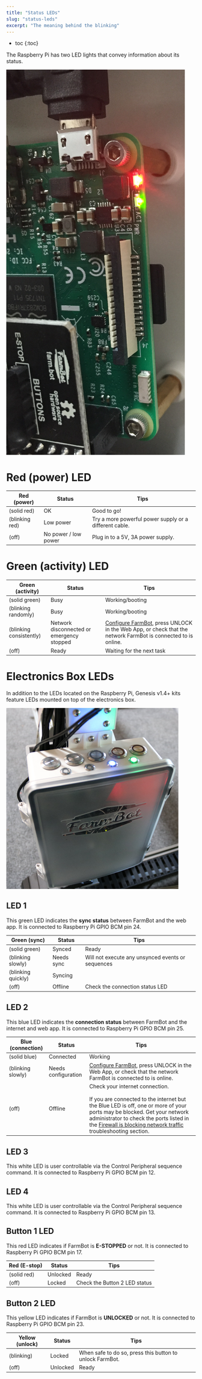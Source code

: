 ```yaml
---
title: "Status LEDs"
slug: "status-leds"
excerpt: "The meaning behind the blinking"
---
```


* toc
{:toc}

The Raspberry Pi has two LED lights that convey information about its status.

![RASPBERRY_PI_LIGHTS.jpg](RASPBERRY_PI_LIGHTS.jpg)

# Red (power) LED

|Red (power)                   |Status                        |Tips                          |
|------------------------------|------------------------------|------------------------------|
|<span class="fa fa-circle" style="color: red; opacity: 1"></span> (solid red)|OK                            |Good to go!
|<span class="fa fa-sun-o" style="color: red; opacity: 1"></span> (blinking red)|Low power                     |Try a more powerful power supply or a different cable.
|<span class="fa fa-circle-thin" style="color: red; opacity: 1"></span>  (off)|No power / low power          |Plug in to a 5V, 3A power supply.

# Green (activity) LED

|Green (activity)              |Status                        |Tips                          |
|------------------------------|------------------------------|------------------------------|
|<span class="fa fa-circle" style="color: green; opacity: 1"></span> (solid green)|Busy                          |Working/booting
|<span class="fa fa-sun-o" style="color: green; opacity: 1"></span> (blinking randomly)|Busy                          |Working/booting
|<span class="fa fa-sun-o" style="color: green; opacity: 1"></span> (blinking consistently)|Network disconnected or emergency stopped|[Configure FarmBot](configurator.md), press <span class="fb-button fb-yellow">UNLOCK</span> in the Web App, or check that the network FarmBot is connected to is online.
|<span class="fa fa-circle-thin" style="color: green; opacity: 1"></span> (off)|Ready                         |Waiting for the next task



# Electronics Box LEDs

In addition to the LEDs located on the Raspberry Pi, Genesis v1.4+ kits feature LEDs mounted on top of the electronics box.

![LEDs.png](LEDs.png)

## LED 1
This green LED indicates the **sync status** between FarmBot and the web app. It is connected to Raspberry Pi GPIO BCM pin 24.

|Green (sync)                  |Status                        |Tips                          |
|------------------------------|------------------------------|------------------------------|
|<span class="fa fa-circle" style="color: green;opacity: 1"></span> (solid green)|Synced                        |Ready
|<span class="fa fa-sun-o" style="color: green;opacity: 1"></span> (blinking slowly)|Needs sync                    |Will not execute any unsynced events or sequences
|<span class="fa fa-sun-o" style="color: green;opacity: 1"></span> (blinking quickly)|Syncing                       |
|<span class="fa fa-circle-thin" style="color: green;opacity: 1"></span> (off)|Offline                       |Check the connection status LED

## LED 2
This blue LED indicates the **connection status** between FarmBot and the internet and web app. It is connected to Raspberry Pi GPIO BCM pin 25.

|Blue (connection)             |Status                        |Tips                          |
|------------------------------|------------------------------|------------------------------|
|<span class="fa fa-circle" style="color: blue;opacity: 1"></span> (solid blue)|Connected                     |Working
|<span class="fa fa-sun-o" style="color: blue;opacity: 1"></span> (blinking slowly)|Needs configuration           |[Configure FarmBot](configurator.md), press <span class="fb-button fb-yellow">UNLOCK</span> in the Web App, or check that the network FarmBot is connected to is online.
|<span class="fa fa-circle-thin" style="color: blue;opacity: 1"></span> (off)|Offline                       |Check your internet connection.<br><br>If you are connected to the internet but the Blue LED is off, one or more of your ports may be blocked. Get your network administrator to check the ports listed in the [Firewall is blocking network traffic](../../FarmBot-Software/troubleshooting/connecting-farmbot-to-the-web-app.md#6-firewall-is-blocking-network-traffic) troubleshooting section.

## LED 3
This white LED is user controllable via the <span class="fb-step fb-write-pin">Control Peripheral</span> sequence command. It is connected to Raspberry Pi GPIO BCM pin 12.

## LED 4
This white LED is user controllable via the <span class="fb-step fb-write-pin">Control Peripheral</span> sequence command. It is connected to Raspberry Pi GPIO BCM pin 13.

## Button 1 LED
This red LED indicates if FarmBot is **E-STOPPED** or not. It is connected to Raspberry Pi GPIO BCM pin 17.

|Red (E-stop)                  |Status                        |Tips                          |
|------------------------------|------------------------------|------------------------------|
|<span class="fa fa-circle" style="color: red;opacity: 1"></span> (solid red)|Unlocked                      |Ready
|<span class="fa fa-circle-thin" style="color: red;opacity: 1"></span> (off)|Locked                        |Check the Button 2 LED status

## Button 2 LED
This yellow LED indicates if FarmBot is **UNLOCKED** or not. It is connected to Raspberry Pi GPIO BCM pin 23.

|Yellow (unlock)               |Status                        |Tips                          |
|------------------------------|------------------------------|------------------------------|
|<span class="fa fa-sun-o" style="color: orange;opacity: 1"></span> (blinking)|Locked                        |When safe to do so, press this button to unlock FarmBot.
|<span class="fa fa-circle-thin" style="color: orange;opacity: 1"></span> (off)|Unlocked                      |Ready

